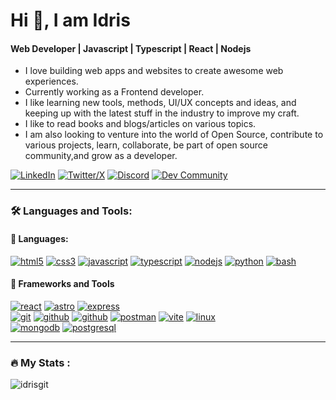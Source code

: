# Hi 👋, I am Idris
#### Web Developer | Javascript | Typescript | React | Nodejs

- I love building web apps and websites to create awesome web experiences.
- Currently working as a Frontend developer.
- I like learning new tools, methods, UI/UX concepts and ideas, and keeping up with the latest stuff in the industry to improve my craft.
- I like to read books and blogs/articles on various topics.
- I am also looking to venture into the world of Open Source, contribute to various projects, learn, collaborate, be part of open source community,and grow as a developer.
  
[![LinkedIn](https://img.shields.io/badge/linkedin-black?style=for-the-badge&logo=linkedin&logoSize=auto&color=030637)](https://www.linkedin.com/in/idris-gadi/)
[![Twitter/X](https://img.shields.io/badge/Twitter%2FX-black?style=for-the-badge&logo=x&logoSize=auto&color=030637)](https://x.com/igadii_X)
[![Discord](https://img.shields.io/badge/discord-black?style=for-the-badge&logo=discord&logoSize=auto&logoColor=white&color=030637)](https://discord.gg/users/igadii)
[![Dev Community](https://img.shields.io/badge/dev.to-black?style=for-the-badge&logo=devdotto&logoSize=auto&color=030637)](https://dev.to/igadii)


---

### :hammer_and_wrench: Languages and Tools:

#### :bookmark_tabs: Languages:


<a href="https://www.w3.org/html/" target="_blank" rel="noreferrer"><img src="https://img.shields.io/badge/html5-black?style=for-the-badge&logo=html5&logoSize=auto&color=030637" alt="html5"/></a>
<a href="https://www.w3schools.com/css/" target="_blank" rel="noreferrer"><img src="https://img.shields.io/badge/css3-black?style=for-the-badge&logo=css3&logoColor=blue&&logoSize=auto&color=030637" alt="css3"/></a>
<a href="https://developer.mozilla.org/en-US/docs/Web/JavaScript" target="_blank" rel="noreferrer"><img src="https://img.shields.io/badge/javascript-black?style=for-the-badge&logo=javascript&logoSize=auto&color=030637" alt="javascript"/></a>
<a href="https://www.typescriptlang.org/" target="_blank" rel="noreferrer"><img src="https://img.shields.io/badge/typescript-black?style=for-the-badge&logo=typescript&logoSize=auto&color=030637" alt="typescript"/></a>
<a href="https://nodejs.org" target="_blank" rel="noreferrer"><img src="https://img.shields.io/badge/node.js-black?style=for-the-badge&logo=node.js&logoSize=auto&color=030637" alt="nodejs"/></a>
<a href="https://www.python.org" target="_blank" rel="noreferrer"><img src="https://img.shields.io/badge/python-black?style=for-the-badge&logo=python&logoSize=auto&color=030637" alt="python"/></a>
<a href="https://www.gnu.org/software/bash/" target="_blank" rel="noreferrer"><img src="https://img.shields.io/badge/bash-black?style=for-the-badge&logo=gnubash&logoColor=white&logoSize=auto&color=030637" alt="bash"/></a>


#### :toolbox: Frameworks and Tools

<a href="https://react.dev/" target="_blank" rel="noreferrer"><img src="https://img.shields.io/badge/react-black?style=for-the-badge&logo=react&logoSize=auto&color=030637" alt="react"/></a>
<a href="https://astro.build/" target="_blank" rel="noreferrer"><img src="https://img.shields.io/badge/astro-black?style=for-the-badge&logo=astro&logoColor=white&logoSize=auto&color=030637" alt="astro"/></a>
<a href="https://expressjs.com" target="_blank" rel="noreferrer"><img src="https://img.shields.io/badge/express.js-black?style=for-the-badge&logo=express&logoSize=auto&color=030637" alt="express"/></a>  
<a href="https://git-scm.com/" target="_blank" rel="noreferrer"><img src="https://img.shields.io/badge/git-black?style=for-the-badge&logo=git&logoSize=auto&color=030637" alt="git"/></a>
<a href="https://github.com/" target="_blank" rel="noreferrer"><img src="https://img.shields.io/badge/github-black?style=for-the-badge&logo=github&logoSize=auto&color=030637" alt="github"/></a>
<a href="https://about.gitlab.com/" target="_blank" rel="noreferrer"><img src="https://img.shields.io/badge/gitlab-black?style=for-the-badge&logo=gitlab&logoSize=auto&color=030637" alt="github"/></a>
<a href="https://postman.com" target="_blank" rel="noreferrer"><img src="https://img.shields.io/badge/postman-black?style=for-the-badge&logo=postman&logoSize=auto&color=030637" alt="postman"/></a>
<a href="https://vitejs.dev/" target="_blank" rel="noreferrer"><img src="https://img.shields.io/badge/vite-black?style=for-the-badge&logo=vite&logoColor=white&logoSize=auto&color=030637" alt="vite"/></a>
<a href="https://www.linux.org/" target="_blank" rel="noreferrer"><img src="https://img.shields.io/badge/linux-black?style=for-the-badge&logo=linux&logoColor=white&logoSize=auto&color=030637" alt="linux"/></a>  
<a href="https://www.mongodb.com/" target="_blank" rel="noreferrer"><img src="https://img.shields.io/badge/mongodb-black?style=for-the-badge&logo=mongodb&logoSize=auto&color=030637" alt="mongodb"/></a> 
<a href="https://www.postgresql.org" target="_blank" rel="noreferrer"><img src="https://img.shields.io/badge/postgresql-black?style=for-the-badge&logo=postgresql&logoColor=white&logoSize=auto&color=030637" alt="postgresql"/></a>

---

### :fire: My Stats :

<p><img align="center" src="https://github-readme-stats.vercel.app/api/top-langs?username=idrisgit&show_icons=true&locale=en&layout=compact&theme=transparent" alt="idrisgit" /></p>
